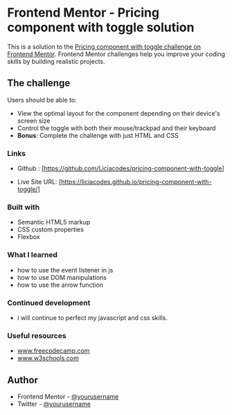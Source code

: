 # Frontend Mentor - Pricing component with toggle solution

This is a solution to the [Pricing component with toggle challenge on Frontend Mentor](https://www.frontendmentor.io/challenges/pricing-component-with-toggle-8vPwRMIC). Frontend Mentor challenges help you improve your coding skills by building realistic projects. 


## The challenge

Users should be able to:

- View the optimal layout for the component depending on their device's screen size
- Control the toggle with both their mouse/trackpad and their keyboard
- **Bonus**: Complete the challenge with just HTML and CSS

### Links

- Github : [https://github.com/Liciacodes/pricing-component-with-toggle]

- Live Site URL: [https://liciacodes.github.io/pricing-component-with-toggle/]



### Built with

- Semantic HTML5 markup
- CSS custom properties
- Flexbox


### What I learned
- how to use the event listener in js 
- how to use DOM manipulations
- how to use the arrow function


### Continued development
- i will continue to perfect my javascript and css skills.

### Useful resources
- www.freecodecamp.com
- www.w3schools.com


## Author
- Frontend Mentor - [@yourusername](https://www.frontendmentor.io/profile/Liciacodes)
- Twitter - [@yourusername](https://www.twitter.com/@mhizfelz)


